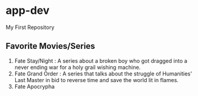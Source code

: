 # app-dev
My First Repository
## Favorite Movies/Series
1. Fate Stay/Night
   : A series about a broken boy who got dragged into a never ending war for a holy grail wishing machine.
3. Fate Grand Order
   : A series that talks about the struggle of Humanities' Last Master in bid to reverse time and save the world lit in flames.
5. Fate Apocrypha
